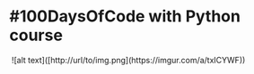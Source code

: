 # #100DaysOfCode with Python course
<img src="https://imgur.com/a/txICYWF" alt="">
![alt text]([http://url/to/img.png](https://imgur.com/a/txICYWF))


